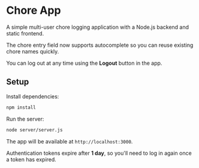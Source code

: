 # Chore App

A simple multi-user chore logging application with a Node.js backend and static frontend.

The chore entry field now supports autocomplete so you can reuse existing chore names quickly.

You can log out at any time using the **Logout** button in the app.

## Setup

Install dependencies:

```bash
npm install
```

Run the server:

```bash
node server/server.js
```

The app will be available at `http://localhost:3000`.

Authentication tokens expire after **1 day**, so you'll need to log in again once a token has expired.
